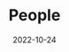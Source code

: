 ---
title: People
date: 2022-10-24
type: landing

sections:
  - block: people
    content:
      title: Our Team
      subtitle: >
        *The Trusted Science Center brings together a diverse team of researchers and students dedicated to quantitative, applied, and management-focused science. We collaborate to design rigorous studies, analyze complex datasets, and translate results into meaningful conservation and restoration outcomes. Our group values curiosity, inclusivity, and mentorship—working together to advance science that is both credible and trusted.*
      user_groups:
          - Principal Investigator
          - Postdoctoral Researchers
          - Graduate Students
          - Committee Service
          - Researchers
          - Administration
          - Lab Alumni
          - Committee Alumni
          - Past Researchers
      sort_by: Params.last_name
      sort_ascending: true
    design:
      show_interests: false
      show_role: true
      show_social: true

  - block: markdown
    content:
      title: ""
      text: |
        <div align="center">

        ### *Previous Advisors & Mentors*  

        **Dr. Andrew K. Carlson**  
        *University of Florida | USGS Cooperative Research Unit*  
        *Current: Iowa Department of Natural Resources*

        **Dr. Micheal S. Allen**  
        *University of Florida | Nature Coast Biological Station*  

        **Dr. Miguel A. Acevedo**  
        *University of Florida*  

        **Dr. José Miguel Ponciano**  
        *University of Florida*  

        **Dr. Benjamin A. Staton**  
        *Columbia River Inter-Tribal Fish Commission*  

        **Dr. Matthew J. Catalano**  
        *Auburn University*  

        **Dr. Dennis R. DeVries**  
        *Auburn University*  

        **Dr. Russell A. Wright**  
        *Auburn University*  

        **Dr. Steven Bradford Cook**  
        *Tennessee Tech University*  

        **Dr. Joshuah Perkin**  
        *Tennessee Tech University*  
        *Current: Texas A&M University*

        **Dr. Keith Gibbs**  
        *Tennessee Tech University*  
        *Current: Western Carolina University*

        **Dr. Christopher M. Murray**  
        *Southeastern Louisiana University*  

        **Dr. Kyle R. Piller**  
        *Southeastern Louisiana University*  

        </div>
    design:
      background:
        color: ''
      spacing:
        padding: ['40px', '0', '40px', '0']
---